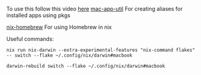 To use this follow this video [here](https://www.youtube.com/watch?v=Z8BL8mdzWHI)
[mac-app-util](https://github.com/hraban/mac-app-util) For creating aliases for installed apps using pkgs

[nix-homebrew](https://github.com/zhaofengli/nix-homebrew) For using Homebrew in nix

Useful commands:
```shell
nix run nix-darwin --extra-experimental-features "nix-command flakes" -- switch --flake ~/.config/nix/darwin#macbook
```
```shell
darwin-rebuild switch --flake ~/.config/nix/darwin#macbook
```
